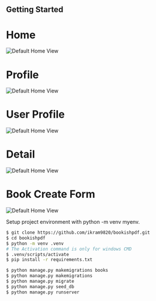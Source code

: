 ## Getting Started
# Home
![Default Home View](./screenshot/list.png?raw=true "Home ss")
# Profile
![Default Home View](./screenshot/profile.png?raw=true "Profile ss")
# User Profile
![Default Home View](./screenshot/user-profile.png?raw=true "User Profile ss")
# Detail
![Default Home View](./screenshot/detail.png?raw=true "Detail ss")
# Book Create Form
![Default Home View](./screenshot/add.png?raw=true "Book Create Form ss")


Setup project environment with python -m venv myenv.

```bash
$ git clone https://github.com/ikram9820/bookishpdf.git
$ cd bookishpdf
$ python -m venv .venv
# The Activation command is only for windows CMD
$ .venv/scripts/activate
$ pip install -r requirements.txt

$ python manage.py makemigrations books
$ python manage.py makemigrations
$ python manage.py migrate
$ python manage.py seed_db
$ python manage.py runserver
```

